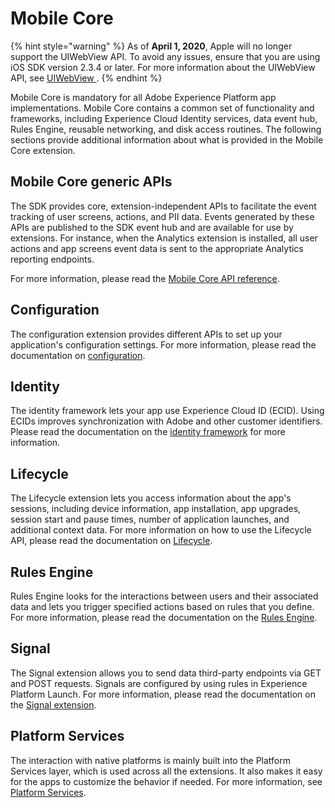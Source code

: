 # Mobile Core

{% hint style="warning" %}
As of **April 1, 2020**, Apple will no longer support the UIWebView API. To avoid any issues, ensure that you are using iOS SDK version 2.3.4 or later. For more information about the UIWebView API, see [UIWebView ](https://developer.apple.com/documentation/uikit/uiwebview).
{% endhint %}

Mobile Core is mandatory for all Adobe Experience Platform app implementations. Mobile Core contains a common set of functionality and frameworks, including Experience Cloud Identity services, data event hub, Rules Engine, reusable networking, and disk access routines. The following sections provide additional information about what is provided in the Mobile Core extension.

## Mobile Core generic APIs

The SDK provides core, extension-independent APIs to facilitate the event tracking of user screens, actions, and PII data. Events generated by these APIs are published to the SDK event hub and are available for use by extensions. For instance, when the Analytics extension is installed, all user actions and app screens event data is sent to the appropriate Analytics reporting endpoints.

For more information, please read the [Mobile Core API reference](mobile-core-api-reference.md).

## Configuration

The configuration extension provides different APIs to set up your application's configuration settings. For more information, please read the documentation on [configuration](configuration/).

## Identity

The identity framework lets your app use Experience Cloud ID (ECID). Using ECIDs improves synchronization with Adobe and other customer identifiers. Please read the documentation on the [identity framework](identity/) for more information.

## Lifecycle

The Lifecycle extension lets you access information about the app's sessions, including device information, app installation, app upgrades, session start and pause times, number of application launches, and additional context data. For more information on how to use the Lifecycle API, please read the documentation on [Lifecycle](lifecycle/).

## Rules Engine

Rules Engine looks for the interactions between users and their associated data and lets you trigger specified actions based on rules that you define. For more information, please read the documentation on the [Rules Engine](rules-engine/).

## Signal

The Signal extension allows you to send data third-party endpoints via GET and POST requests. Signals are configured by using rules in Experience Platform Launch. For more information, please read the documentation on the [Signal extension](signals/).

## Platform Services

The interaction with native platforms is mainly built into the Platform Services layer, which is used across all the extensions. It also makes it easy for the apps to customize the behavior if needed. For more information, see [Platform Services](platform-services.md).
